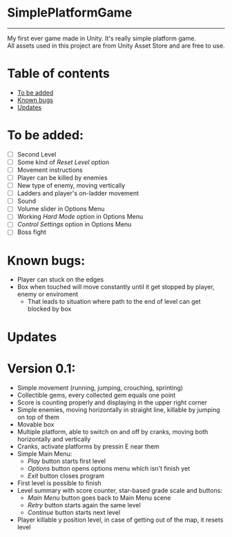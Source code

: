 # SimplePlatformGame
---
My first ever game made in Unity. It's really simple platform game. <br/>
All assets used in this project are from Unity Asset Store and are free to use.

Table of contents
=================

<!--ts-->
   * [To be added](#to-be-added)
   * [Known bugs](#known-bugs)
   * [Updates](#updates)
<!--te-->

To be added:
============
- [ ] Second Level
- [ ] Some kind of *Reset Level* option
- [ ] Movement instructions
- [ ] Player can be killed by enemies
- [ ] New type of enemy, moving vertically
- [ ] Ladders and player's on-ladder movement
- [ ] Sound
- [ ] Volume slider in Options Menu
- [ ] Working *Hard Mode* option in Options Menu
- [ ] *Control Settings* option in Options Menu
- [ ] Boss fight 

Known bugs:
===========
- Player can stuck on the edges
- Box when touched will move constantly until it get stopped by player, enemy or enviroment
  -  That leads to situation where path to the end of level can get blocked by box

Updates
=======
Version 0.1:
============
- Simple movement (running, jumping, crouching, sprinting)
- Collectible gems, every collected gem equals one point
- Score is counting properly and displaying in the upper right corner
- Simple enemies, moving horizontally in straight line, killable by jumping on top of them
- Movable box
- Multiple platform, able to switch on and off by cranks, moving both horizontally and vertically
- Cranks, activate platforms by pressin E near them
- Simple Main Menu: 
  - *Play* button starts first level
  - *Options* button opens options menu which isn't finish yet
  - *Exit* button closes program
- First level is possible to finish
- Level summary with score counter, star-based grade scale and buttons:
  - *Main Menu* button goes back to Main Menu scene
  - *Retry* button starts again the same level
  - *Continue* button starts next level
- Player killable y position level, in case of getting out of the map, it resets level
